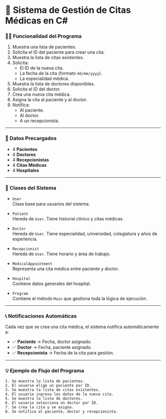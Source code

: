 # 🏥 Sistema de Gestión de Citas Médicas en C#

### 👨‍⚕️ Funcionalidad del Programa

1. Muestra una lista de pacientes.
2. Solicita el ID del paciente para crear una cita.
3. Muestra la lista de citas existentes.
4. Solicita:
   - El ID de la nueva cita.
   - La fecha de la cita (formato `dd/mm/yyyy`).
   - La especialidad médica.
5. Muestra la lista de doctores disponibles.
6. Solicita el ID del doctor.
7. Crea una nueva cita médica.
8. Asigna la cita al paciente y al doctor.
9. Notifica:
   - Al paciente.
   - Al doctor.
   - A un recepcionista.

---

### 🧪 Datos Precargados

- 4 **Pacientes**
- 4 **Doctores**
- 4 **Recepcionistas**
- 4 **Citas Médicas**
- 4 **Hospitales**

---

### 🧱 Clases del Sistema

- `User`  
  Clase base para usuarios del sistema.

- `Patient`  
  Hereda de `User`. Tiene historial clínico y citas médicas.

- `Doctor`  
  Hereda de `User`. Tiene especialidad, universidad, colegiatura y años de experiencia.

- `Recepcionist`  
  Hereda de `User`. Tiene horario y área de trabajo.

- `MedicalAppointment`  
  Representa una cita médica entre paciente y doctor.

- `Hospital`  
  Contiene datos generales del hospital.

- `Program`  
  Contiene el método `Main` que gestiona toda la lógica de ejecución.

---

### 📞 Notificaciones Automáticas

Cada vez que se crea una cita médica, el sistema notifica automáticamente a:

- ✅ **Paciente** → Fecha, doctor asignado.
- ✅ **Doctor** → Fecha, paciente asignado.
- ✅ **Recepcionista** → Fecha de la cita para gestión.

---

### 💡 Ejemplo de Flujo del Programa

```text
1. Se muestra la lista de pacientes.
2. El usuario elige un paciente por ID.
3. Se muestra la lista de citas existentes.
4. El usuario ingresa los datos de la nueva cita.
5. Se muestra la lista de doctores.
6. El usuario selecciona un doctor por ID.
7. Se crea la cita y se asigna.
8. Se notifica al paciente, doctor y recepcionista.
```
